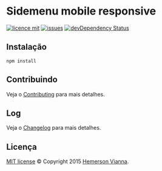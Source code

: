 # Sidemenu mobile responsive

[![licence mit](https://img.shields.io/badge/license-MIT-blue.svg)](https://github.com/resource-solutions/resource-responsive-sidemenu/blob/master/LICENSE.md)
[![issues](https://img.shields.io/github/issues/resource-solutions/resource-responsive-sidemenu.svg)](https://github.com/resource-solutions/resource-responsive-sidemenu/issues)
[![devDependency Status](https://david-dm.org/resource-solutions/resource-responsive-sidemenu/dev-status.svg)](https://david-dm.org/resource-solutions/resource-responsive-sidemenu#info=devDependencies)

## Instalação

```
npm install
```

## Contribuindo

Veja o [Contributing](CONTRIBUTING.md) para mais detalhes.

## Log

Veja o [Changelog](CHANGELOG.md) para mais detalhes.

## Licença

[MIT license](LICENSE.md) © Copyright 2015 [Hemerson Vianna](http://hemersonvianna.io).